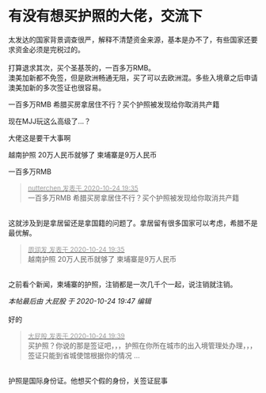 # 有没有想买护照的大佬，交流下


太发达的国家背景调查很严，解释不清楚资金来源，基本是办不了，有些国家还要求资金必须是完税过的。<br />
<br />
打算退求其次，买个圣基茨的，一百多万RMB。<br />
澳美加新都不免签，但是欧洲畅通无阻，买了可以去欧洲混。多些入境章之后申请澳美加新的多次签证也很容易。

一百多万RMB 希腊买房拿居住不行？买个护照被发现给你取消共产籍

现在MJJ玩这么高级了…？

大佬这是要干大事啊

越南护照 20万人民币就够了 柬埔寨是9万人民币

一百多万RMB

<div class="quote"><blockquote><font size="2"><a href="https://www.hostloc.com/forum.php?mod=redirect&amp;goto=findpost&amp;pid=9347187&amp;ptid=758060" target="_blank"><font color="#999999">nutterchen 发表于 2020-10-24 19:35</font></a></font><br />
一百多万RMB 希腊买房拿居住不行？买个护照被发现给你取消共产籍</blockquote></div><br />
这就涉及到是拿居留还是拿国籍的问题了。拿居留有很多国家可以考虑，希腊不是最优解。

<div class="quote"><blockquote><font size="2"><a href="https://www.hostloc.com/forum.php?mod=redirect&amp;goto=findpost&amp;pid=9347186&amp;ptid=758060" target="_blank"><font color="#999999">周润发 发表于 2020-10-24 19:35</font></a></font><br />
越南护照 20万人民币就够了 柬埔寨是9万人民币</blockquote></div><br />
之前看个新闻，柬埔寨的护照，注销都是一次几千个一起，说注销就注销。

<i class="pstatus"> 本帖最后由 大屁股 于 2020-10-24 19:47 编辑 </i><br />
<br />
好的

<div class="quote"><blockquote><font size="2"><a href="https://www.hostloc.com/forum.php?mod=redirect&amp;goto=findpost&amp;pid=9347208&amp;ptid=758060" target="_blank"><font color="#999999">大屁股 发表于 2020-10-24 19:39</font></a></font><br />
买护照？你说的那是签证吧，，，护照在你所在城市的出入境管理处办理，，，签证只能到省城使馆根据你的情况 ...</blockquote></div><br />
护照是国际身份证。他想买个假的身份，关签证屁事
